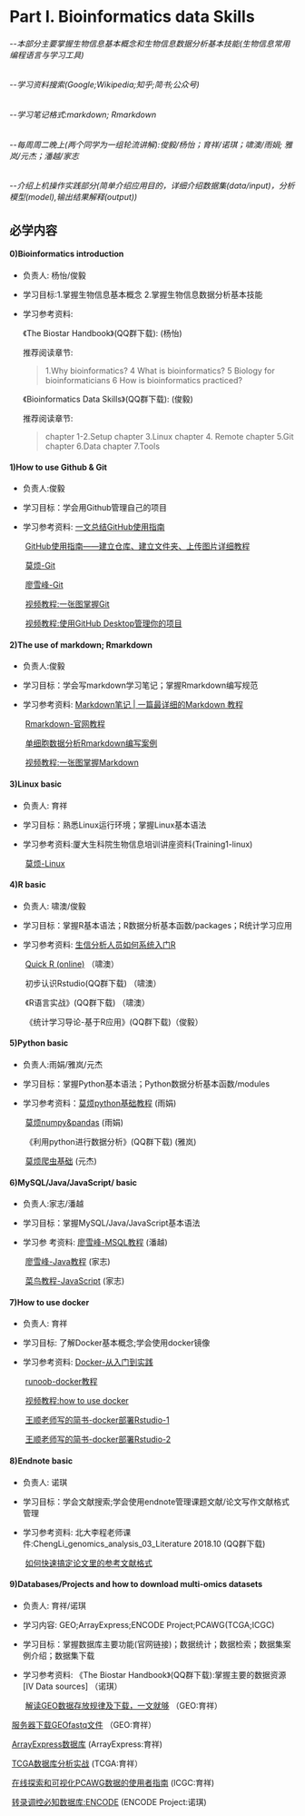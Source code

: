 # Part I. Bioinformatics data Skills
###### --本部分主要掌握⽣物信息基本概念和生物信息数据分析基本技能(生物信息常用编程语言与学习工具)

###### --学习资料搜索(Google;Wikipedia;知乎;简书;公众号)

###### --学习笔记格式:markdown; Rmarkdown

###### --每周周二晚上(两个同学为一组轮流讲解):俊毅/杨怡；育祥/诺琪；啸澳/雨娟; 雅岚/元杰；潘越/家志

###### --介绍上机操作实践部分(简单介绍应用目的，详细介绍数据集(data/input)，分析模型(model),输出结果解释(output))

## 必学内容

#### 0)Bioinformatics introduction

- 负责人: 杨怡/俊毅

- 学习目标:1.掌握⽣物信息基本概念 2.掌握生物信息数据分析基本技能

- 学习参考资料:  

  《The Biostar Handbook》(QQ群下载): (杨怡)

  推荐阅读章节:

  > 1.Why bioinformatics?
  > 4 What is bioinformatics?
  > 5 Biology for bioinformaticians 
  > 6 How is bioinformatics practiced?

  《Bioinformatics Data Skills》(QQ群下载):  (俊毅)

  推荐阅读章节:

  > chapter 1-2.Setup
  > chapter 3.Linux
  > chapter 4. Remote
  > chapter 5.Git
  > chapter 6.Data
  > chapter 7.Tools

#### 1)How to use Github & Git
* 负责人:俊毅

* 学习目标：学会用Github管理自己的项目

* 学习参考资料: [一文总结GitHub使用指南](https://mp.weixin.qq.com/s/Weyd6-8xteUwf8sRMJ6puQ)

  ​                        [GitHub使用指南——建立仓库、建立文件夹、上传图片详细教程](https://mp.weixin.qq.com/s/mZaKvqqQJ-zeDivRu43LZQ)

  ​                        [莫烦-Git](https://mofanpy.com/tutorials/others/git/)

  ​                        [廖雪峰-Git](https://www.liaoxuefeng.com/wiki/896043488029600)

  ​                        [视频教程:一张图掌握Git](https://www.bilibili.com/video/BV1ni4y1t7jK)

  ​                        [视频教程:使用GitHub Desktop管理你的项目](https://www.bilibili.com/video/BV13W411U7HY?from=search&seid=16141839489106957877)

#### 2)The use of markdown; Rmarkdown
* 负责人:俊毅

* 学习目标：学会写markdown学习笔记；掌握Rmarkdown编写规范

* 学习参考资料: [Markdown笔记 | 一篇最详细的Markdown 教程](https://mp.weixin.qq.com/s/BfpGnJtEVPGJIOXo0PV8Hw)

  ​                        [Rmarkdown-官网教程](https://rmarkdown.rstudio.com/index.html)

  ​                        [单细胞数据分析Rmarkdown编写案例](https://github.com/czbiohub/scell_lung_adenocarcinoma/tree/master/scripts)

  ​                        [视频教程:一张图掌握Markdown](https://www.bilibili.com/video/BV1sz411z7qd?from=search&seid=11483264095765612977)

#### 3)Linux basic
* 负责人: 育祥

* 学习目标：熟悉Linux运行环境；掌握Linux基本语法

* 学习参考资料:厦大生科院生物信息培训讲座资料(Training1-linux)

  ​                       [莫烦-Linux](https://mofanpy.com/tutorials/others/linux-basic/)

#### 4)R basic
* 负责人:  啸澳/俊毅

* 学习目标：掌握R基本语法；R数据分析基本函数/packages；R统计学习应用

* 学习参考资料:   [生信分析人员如何系统入门R](https://mp.weixin.qq.com/s/xOT4QGQsBMwu6R38AE9Y6A)

  ​                          [Quick R (online)](https://www.statmethods.net) （啸澳）

  ​                         初步认识Rstudio(QQ群下载)   （啸澳）

  ​                       《R语言实战》(QQ群下载) （啸澳）

  ​                       《统计学习导论-基于R应用》(QQ群下载)（俊毅）

#### 5)Python basic
* 负责人:雨娟/雅岚/元杰

* 学习目标：掌握Python基本语法；Python数据分析基本函数/modules

* 学习参考资料：[莫烦python基础教程](https://mofanpy.com/tutorials/python-basic/basic/) (雨娟)

  ​                         [莫烦numpy&pandas](https://mofanpy.com/tutorials/data-manipulation/np-pd/) (雨娟)

  ​                       《利用python进行数据分析》(QQ群下载) (雅岚)

  ​                         [莫烦爬虫基础](https://mofanpy.com/tutorials/data-manipulation/scraping/) (元杰)

#### 6)MySQL/Java/JavaScript/ basic

- 负责人:家志/潘越

- 学习目标：掌握MySQL/Java/JavaScript基本语法

- 学习参 考资料: [廖雪峰-MSQL教程](https://www.liaoxuefeng.com/wiki/1177760294764384)  (潘越)

  ​                        [廖雪峰-Java教程](https://www.liaoxuefeng.com/wiki/1252599548343744)  (家志)

  ​                        [菜鸟教程-JavaScript](https://www.runoob.com/js/js-tutorial.html)  (家志)          

#### 7)How to use docker 

* 负责人: 育祥

* 学习目标: 了解Docker基本概念;学会使用docker镜像

* 学习参考资料: [Docker-从入门到实践](https://yeasy.gitbook.io/docker_practice/introduction/why)

  ​                        [runoob-docker教程](https://www.runoob.com/docker/docker-tutorial.html)

  ​                        [视频教程:how to use docker](https://www.bilibili.com/video/BV1D5411j7Lb) 

  ​                        [王顺老师写的简书-docker部署Rstudio-1](https://www.jianshu.com/p/dae0eec93df1)  

  ​                        [王顺老师写的简书-docker部署Rstudio-2](https://www.jianshu.com/p/6c80f2a459d6)

#### 8)Endnote basic

- 负责人: 诺琪

- 学习目标：学会文献搜索;学会使用endnote管理课题文献/论文写作文献格式管理

- 学习参考资料:  北大李程老师课件:ChengLi_genomics_analysis_03_Literature 2018.10 (QQ群下载)

  ​                        [如何快速搞定论文里的参考文献格式](https://mp.weixin.qq.com/s/lOMjXX7ep6e7Z15Ljt5Rdg)

#### 9)Databases/Projects and how to download multi-omics datasets

- 负责人: 育祥/诺琪

- 学习内容: GEO;ArrayExpress;ENCODE Project;PCAWG(TCGA;ICGC)

- 学习目标：掌握数据库主要功能(官网链接)；数据统计；数据检索；数据集案例介绍；数据集下载

- 学习参考资料:  《The Biostar Handbook》(QQ群下载):掌握主要的数据资源[IV Data sources] （诺琪）

  ​                       [解读GEO数据存放规律及下载，一文就够](https://mp.weixin.qq.com/s/4tKmmxXrGoTfH3-sYLnRcg) （GEO:育祥）

​                              [服务器下载GEOfastq文件](https://github.com/scRNA-XMU/download_fastq_files_methods) （GEO:育祥）

​                              [ArrayExpress数据库](https://mp.weixin.qq.com/s/fxsFqerkYAMSeI8sSx0ugQ) (ArrayExpress:育祥)

​                              [TCGA数据库分析实战](https://mp.weixin.qq.com/s/IHb7BwHPyHA7K5HEG57s3A) (TCGA:育祥）

​                              [在线探索和可视化PCAWG数据的使用者指南](https://mp.weixin.qq.com/s/9ZvrYGrCBxsMry9zcnzBng) (ICGC:育祥)                                                                                      

​                              [转录调控必知数据库:ENCODE](https://mp.weixin.qq.com/s/pnIDBwlZO4ofylXirUH_0A) (ENCODE Project:诺琪)
